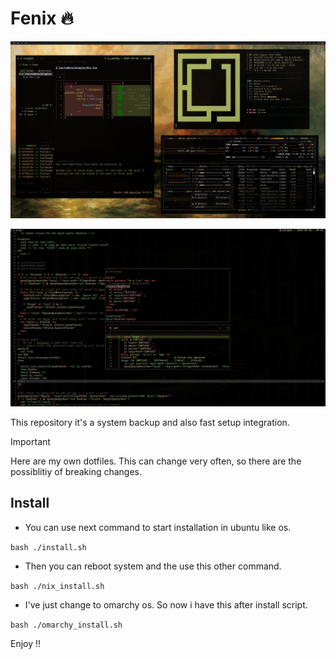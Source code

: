 # Fenix 🔥

![fenix image](./fenix-1.png)

![fenix image](./fenix-2.png)

This repository it's a system backup and also fast setup integration.

>[!IMPORTANT] 
>Here are my own dotfiles. This can change very often, so there
>are the possiblitiy of breaking changes.

## Install

- You can use next command to start installation in ubuntu like os.

```bash ./install.sh ```

- Then you can reboot system and the use this other command.

```bash ./nix_install.sh ```

- I've just change to omarchy os. So now i have this after install script.

```bash ./omarchy_install.sh ```

Enjoy !!
